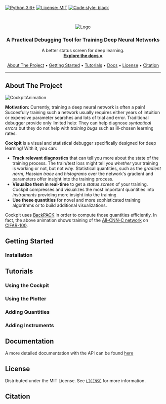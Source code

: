 <!-- PROJECT SHIELDS -->
[![Python 3.6+](https://img.shields.io/badge/python-3.6+-blue.svg?style=flat-square)](https://www.python.org/downloads/release/python-350/)
[![License: MIT](https://img.shields.io/github/license/fsschneider/deepobs?style=flat-square)](https://opensource.org/licenses/MIT)
[![Code style: black](https://img.shields.io/badge/code%20style-black-000000.svg?style=flat-square)](https://github.com/psf/black)

<!-- PROJECT LOGO -->
<br />
<p align="center">
<img src="docs/assets/Logo.png" alt="Logo">

  <h3 align="center">A Practical Debugging Tool for Training Deep Neural Networks</h3>

  <p align="center">
    A better status screen for deep learning.
    <br />
    <a href="https://f-dangel.github.io/cockpit-paper/"><strong>Explore the docs »</strong></a>
    <br />
  </p>
</p>

<p align="center">
  <a href="#about-the-project">About The Project</a> •
  <a href="#getting-started">Getting Started</a> •
  <a href="#tutorials">Tutorials</a> •
  <a href="#documentation">Docs</a> •
  <a href="#license">License</a> •
  <a href="#citation">Citation</a>
</p>

---

<!-- ABOUT THE PROJECT -->
## About The Project

![CockpitAnimation](docs/assets/showcase.gif)

**Motivation:** Currently, training a deep neural network is often a pain! Succesfully training such a network usually requires either years of intuition or expensive parameter searches and lots of trial and error. Traditional debugger provide only limited help: They can help diagnose *syntactical errors* but they do not help with *training bugs* such as ill-chosen learning rates.

**Cockpit** is a visual and statistical debugger specifically designed for deep learning! With it, you can:

- **Track relevant diagnostics** that can tell you more about the state of the training process. The train/test loss might tell you *whether* your training is working or not, but not *why*. Statistical quantities, such as the *gradient norm*, *Hessian trace* and *histograms* over the network's gradient and parameters offer insight into the training process.
- **Visualize them in real-time** to get a *status screen* of your training. Cockpit compresses and visualizes the most important quantities into *instruments* providing more insight into the training.
- **Use these quantities** for novel and more sophisticated training algorithms or to build additional visualizations.

Cockpit uses [BackPACK](https://backpack.pt) in order to compute those quantities efficiently. In fact, the above animation shows training of the [All-CNN-C network](https://arxiv.org/abs/1412.6806) on [CIFAR-100](https://www.cs.toronto.edu/~kriz/cifar.html).


<!-- GETTING STARTED -->
## Getting Started

### Installation

<!-- TUTORIALS -->
## Tutorials

### Using the Cockpit

### Using the Plotter

### Adding Quantities

### Adding Instruments

<!-- DOCUMENTATION -->
## Documentation

A more detailed documentation with the API can be found [here](https://f-dangel.github.io/cockpit-paper/)

<!-- LICENSE -->
## License

Distributed under the MIT License. See [`LICENSE`](LICENSE) for more information.

<!-- CITATION -->
## Citation